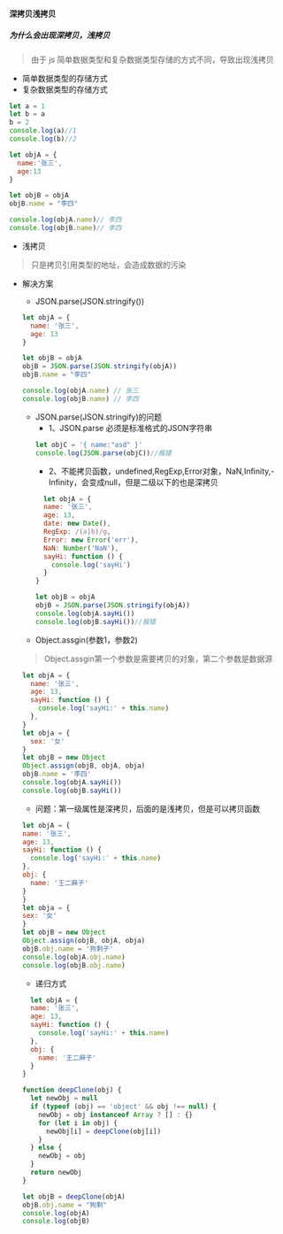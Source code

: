 #### 深拷贝浅拷贝

##### 为什么会出现深拷贝，浅拷贝
> 由于 js 简单数据类型和复杂数据类型存储的方式不同，导致出现浅拷贝

+ 简单数据类型的存储方式
+ 复杂数据类型的存储方式

```javascript
let a = 1
let b = a
b = 2
console.log(a)//1
console.log(b)//2

let objA = {
  name:'张三',
  age:13
}

let objB = objA
objB.name = "李四"

console.log(objA.name)// 李四
console.log(objB.name)// 李四
```

+ 浅拷贝
> 只是拷贝引用类型的地址，会造成数据的污染


+ 解决方案

  + JSON.parse(JSON.stringify())
  ```javascript
  let objA = {
    name: '张三',
    age: 13
  }

  let objB = objA
  objB = JSON.parse(JSON.stringify(objA))
  objB.name = "李四"

  console.log(objA.name) // 张三
  console.log(objB.name) // 李四
  ```
    + JSON.parse(JSON.stringify)的问题
      + 1、JSON.parse 必须是标准格式的JSON字符串 
      ```javascript
      let objC = '{ name:"asd" }'
      console.log(JSON.parse(objC))//报错
      ```
      + 2、不能拷贝函数，undefined,RegExp,Error对象，NaN,Infinity,-Infinity，会变成null，但是二级以下的也是深拷贝
      ```javascript
        let objA = {
        name: '张三',
        age: 13,
        date: new Date(),
        RegExp: /(a|b)/g,
        Error: new Error('err'),
        NaN: Number('NaN'),
        sayHi: function () {
          console.log('sayHi')
        }
      }

      let objB = objA
      objB = JSON.parse(JSON.stringify(objA))
      console.log(objA.sayHi())
      console.log(objB.sayHi())//报错
      ```
  + Object.assgin(参数1，参数2)
  > Object.assgin第一个参数是需要拷贝的对象，第二个参数是数据源
  ```javascript
  let objA = {
    name: '张三',
    age: 13,
    sayHi: function () {
      console.log('sayHi:' + this.name)
    },
  }
  let obja = {
    sex: '女'
  }
  let objB = new Object
  Object.assign(objB, objA, obja)
  objB.name = '李四'
  console.log(objA.sayHi())
  console.log(objB.sayHi())
  ```
    + 问题：第一级属性是深拷贝，后面的是浅拷贝，但是可以拷贝函数
    ```javascript
    let objA = {
    name: '张三',
    age: 13,
    sayHi: function () {
      console.log('sayHi:' + this.name)
    },
    obj: {
      name: '王二麻子'
    }
  }
  let obja = {
    sex: '女'
  }
  let objB = new Object
  Object.assign(objB, objA, obja)
  objB.obj.name = '狗剩子'
  console.log(objA.obj.name)
  console.log(objB.obj.name)
    ```

  + 递归方式

  ```javascript
    let objA = {
    name: '张三',
    age: 13,
    sayHi: function () {
      console.log('sayHi:' + this.name)
    },
    obj: {
      name: '王二麻子'
    }
  }

  function deepClone(obj) {
    let newObj = null
    if (typeof (obj) == 'object' && obj !== null) {
      newObj = obj instanceof Array ? [] : {}
      for (let i in obj) {
        newObj[i] = deepClone(obj[i])
      }
    } else {
      newObj = obj
    }
    return newObj
  }

  let objB = deepClone(objA)
  objB.obj.name = "狗剩"
  console.log(objA)
  console.log(objB)
  ```

